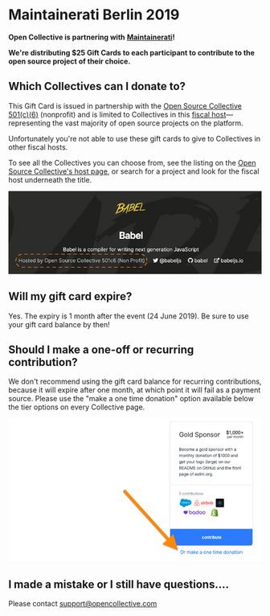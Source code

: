 # Maintainerati Berlin 2019

**Open Collective is partnering with** [**Maintainerati**](https://maintainerati.org)**!**

**We're distributing $25 Gift Cards to each participant to contribute to the open source project of their choice.**

## Which Collectives can I donate to?

This Gift Card is issued in partnership with the [Open Source Collective 501\(c\)\(6\)](https://opencollective.com/opensourcecollective) \(nonprofit\) and is limited to Collectives in this [fiscal host](https://github.com/opencollective/documentation/tree/7991781321e21c71705dddaf37775eeb78dbe972/internal/hosts/README.md)—representing the vast majority of open source projects on the platform.

Unfortunately you're not able to use these gift cards to give to Collectives in other fiscal hosts.

To see all the Collectives you can choose from, see the listing on the [Open Source Collective's host page](https://opencollective.com/opensourcecollective), or search for a project and look for the fiscal host underneath the title.

![](../../.gitbook/assets/screen-shot-2019-05-23-at-1.01.51-pm%20%282%29%20%282%29%20%282%29%20%282%29%20%281%29.png)

## Will my gift card expire?

Yes. The expiry is 1 month after the event \(24 June 2019\). Be sure to use your gift card balance by then!

## Should I make a one-off or recurring contribution?

We don't recommend using the gift card balance for recurring contributions, because it will expire after one month, at which point it will fail as a payment source. Please use the "make a one time donation" option available below the tier options on every Collective page.

![](../../.gitbook/assets/screen-shot-2019-05-23-at-1.08.02-pm.png)

## I made a mistake or I still have questions....

Please contact [support@opencollective.com](mailto:support@opencollective.com)

